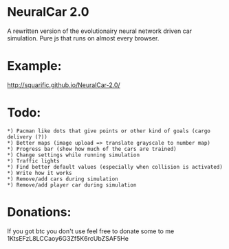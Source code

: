 NeuralCar 2.0
=============

A rewritten version of the evolutionairy neural network driven car simulation.
Pure js that runs on almost every browser.

Example:
========

http://squarific.github.io/NeuralCar-2.0/

Todo:
=====

	*) Pacman like dots that give points or other kind of goals (cargo delivery (?))
	*) Better maps (image upload => translate grayscale to number map)
	*) Progress bar (show how much of the cars are trained)
	*) Change settings while running simulation
	*) Traffic lights
	*) Find better default values (especially when collision is activated)
	*) Write how it works
	*) Remove/add cars during simulation
	*) Remove/add player car during simulation
	
Donations:
==========

If you got btc you don't use feel free to donate some to me
1KtsEFzL8LCCaoy6G3Zf5K6rcUbZSAF5He 
